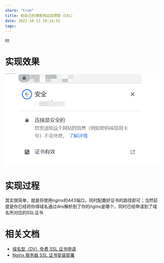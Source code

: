 ```yaml
---
share: "true"
title: 给自己的博客网站加把锁（SSL）
date: 2022-10-13 20:14:31
tags: 
---
```

ttt
# 实现效果

![attachments/816457491986d87dbf0c88b57095f56c_MD5.png](../../images/816457491986d87dbf0c88b57095f56c_MD5.png)

<!--more-->

# 实现过程

其实很简单，就是将使用nginx的443端口，同时配置好证书的路径即可；当然前提是你已经将你得域名通过dns解析到了你的nginx是哪个，同时已经申请到了域名所对应的SSL证书

# 相关文档

* [域名型（DV）免费 SSL 证书申请](https://cloud.tencent.com/document/product/400/6814)
* [Nginx 服务器 SSL 证书安装部署](https://cloud.tencent.com/document/product/400/35244)


